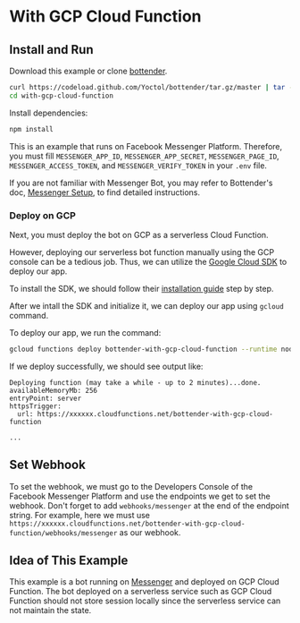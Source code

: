# With GCP Cloud Function

## Install and Run

Download this example or clone [bottender](https://github.com/Yoctol/bottender).

```sh
curl https://codeload.github.com/Yoctol/bottender/tar.gz/master | tar -xz --strip=2 bottender-master/examples/with-gcp-cloud-function
cd with-gcp-cloud-function
```

Install dependencies:

```sh
npm install
```

This is an example that runs on Facebook Messenger Platform. Therefore, you must fill `MESSENGER_APP_ID`, `MESSENGER_APP_SECRET`, `MESSENGER_PAGE_ID`, `MESSENGER_ACCESS_TOKEN`, and `MESSENGER_VERIFY_TOKEN` in your `.env` file.

If you are not familiar with Messenger Bot, you may refer to Bottender's doc, [Messenger Setup](https://bottender.js.org/docs/channel-messenger-setup), to find detailed instructions.

### Deploy on GCP

Next, you must deploy the bot on GCP as a serverless Cloud Function.

However, deploying our serverless bot function manually using the GCP console can be a tedious job. Thus, we can utilize the [Google Cloud SDK](https://cloud.google.com/sdk) to deploy our app.

To install the SDK, we should follow their [installation guide](https://cloud.google.com/sdk/docs/) step by step.

After we intall the SDK and initialize it, we can deploy our app using `gcloud` command.

To deploy our app, we run the command:

```sh
gcloud functions deploy bottender-with-gcp-cloud-function --runtime nodejs8 --trigger-http --entry-point server
```

If we deploy successfully, we should see output like:

```
Deploying function (may take a while - up to 2 minutes)...done.
availableMemoryMb: 256
entryPoint: server
httpsTrigger:
  url: https://xxxxxx.cloudfunctions.net/bottender-with-gcp-cloud-function

...
```

## Set Webhook

To set the webhook, we must go to the Developers Console of the Facebook Messenger Platform and use the endpoints we get to set the webhook. Don't forget to add `webhooks/messenger` at the end of the endpoint string. For example, here we must use `https://xxxxxx.cloudfunctions.net/bottender-with-gcp-cloud-function/webhooks/messenger` as our webhook.

## Idea of This Example

This example is a bot running on [Messenger](https://www.messenger.com/) and deployed on GCP Cloud Function. The bot deployed on a serverless service such as GCP Cloud Function should not store session locally since the serverless service can not maintain the state.
